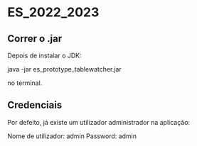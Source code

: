 # ES_2022_2023

## Correr o .jar

Depois de instalar o JDK:

java -jar es_prototype_tablewatcher.jar

no terminal.

## Credenciais

Por defeito, já existe um utilizador administrador na aplicação:

Nome de utilizador: admin
Password: admin